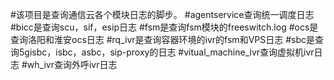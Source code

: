 #该项目是查询通信云各个模块日志的脚步。
#agentservice查询统一调度日志
#bicc是查询scu，sif，esip日志
#fsm是查询fsm模块的freeswitch.log
#ocs是查询洛阳和淮安ocs日志
#rq_ivr是查询容器环境的ivr的fsm和VPS日志
#sbc是查询5gisbc，isbc，asbc，sip-proxy的日志
#vitual_machine_ivr查询虚拟机ivr日志
#wh_ivr查询外呼ivr日志
